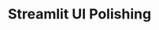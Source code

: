 ---
id: R003
instructions: Finalize assistant layout and improve section visibility.
status: Done
title: Streamlit UI Polishing
---
